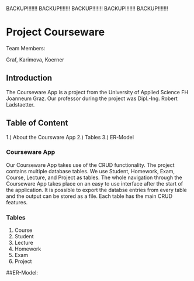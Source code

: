 BACKUP!!!!!!!
BACKUP!!!!!!!
BACKUP!!!!!!!
BACKUP!!!!!!!
BACKUP!!!!!!!

# Project Courseware

Team Members:

Graf, Karimova, Koerner

## Introduction

The Courseware App is a project from the University of Applied Science FH Joanneum Graz.
Our professor during the project was Dipl.-Ing. Robert Ladstaetter.

## Table of Content

1.) About the Coursware App
2.) Tables
3.) ER-Model

### Courseware App

Our Courseware App takes use of the CRUD functionality.
The project contains multiple database tables.
We use Student, Homework, Exam, Course, Lecture, and Project as tables.
The whole navigation through the Courseware App takes place on an easy to use interface after the start of the application.
It is possible to export the databse entries from every table and the output can be stored as a file.
Each table has the main CRUD features.


### Tables

1. Course
2. Student
3. Lecture
4. Homework
5. Exam
6. Project


##ER-Model:

![<ER-Model>](<https://github.com/McKorleone/fhj.swengb.project.courseware/blob/courseware/Courseware%20ER-Model%201.3.png>)

